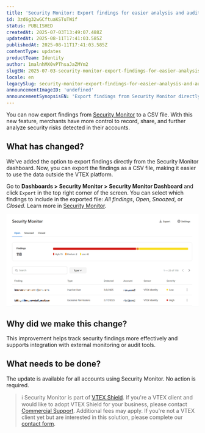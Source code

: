 ```yaml
---
title: 'Security Monitor: Export findings for easier analysis and auditing'
id: 3zd6g32wGCftuaKSTuTWif
status: PUBLISHED
createdAt: 2025-07-03T13:49:07.488Z
updatedAt: 2025-08-11T17:41:03.585Z
publishedAt: 2025-08-11T17:41:03.585Z
contentType: updates
productTeam: Identity
author: 1malnhMX0vPThsaJaZMYm2
slugEN: 2025-07-03-security-monitor-export-findings-for-easier-analysis-and-auditing
locale: en
legacySlug: security-monitor-export-findings-for-easier-analysis-and-auditing
announcementImageID: 'undefined'
announcementSynopsisEN: 'Export findings from Security Monitor directly from the interface to facilitate risk monitoring.'
---
```


You can now export findings from [Security Monitor](/pt/tutorial/security-monitor--5LOVNLrrtmgSj99pM1NS4x) to a CSV file. With this new feature, merchants have more control to record, share, and further analyze security risks detected in their accounts.

## What has changed?

We've added the option to export findings directly from the Security Monitor dashboard. Now, you can export the findings as a CSV file, making it easier to use the data outside the VTEX platform.  

Go to **Dashboards > Security Monitor > Security Monitor Dashboard** and click `Export` in the top right corner of the screen. You can select which findings to include in the exported file: *All findings*, *Open*, *Snoozed*, or *Closed*. Learn more in [Security Monitor](/pt/tutorial/security-monitor--5LOVNLrrtmgSj99pM1NS4x).

![export-security-monitor-en](https://raw.githubusercontent.com/vtexdocs/help-center-content/refs/heads/main/docs/en/announcements/2025/july/2025-07-03-security-monitor-export-findings-for-easier-analysis-and-auditing_1.gif)

## Why did we make this change?

This improvement helps track security findings more effectively and supports integration with external monitoring or audit tools.

## What needs to be done?

The update is available for all accounts using Security Monitor. No action is required.  

> ℹ️ Security Monitor is part of [VTEX Shield](/en/tutorial/vtex-shield--2CVk6H9eY2CBtHjtDI7BFh). If you&#39;re a VTEX client and would like to adopt VTEX Shield for your business, please contact [Commercial Support](/en/tracks/support-at-vtex--4AXsGdGHqExp9ZkiNq9eMy/3KQWGgkPOwbFTPfBxL7YwZ). Additional fees may apply. If you&#39;re not a VTEX client yet but are interested in this solution, please complete our [contact form](https://vtex.com/us-en/contact/).
